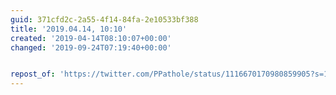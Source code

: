 ```yaml
---
guid: 371cfd2c-2a55-4f14-84fa-2e10533bf388
title: '2019.04.14, 10:10'
created: '2019-04-14T08:10:07+00:00'
changed: '2019-09-24T07:19:40+00:00'


repost_of: 'https://twitter.com/PPathole/status/1116670170980859905?s=19'
---
```


